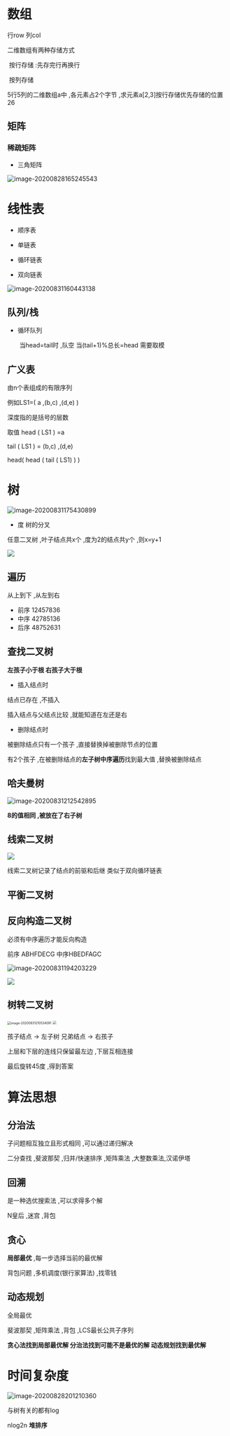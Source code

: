 # 数组

行row	列col



二维数组有两种存储方式

​	按行存储 :先存完行再换行

​	按列存储



5行5列的二维数组a中 ,各元素占2个字节 ,求元素a[2,3]按行存储优先存储的位置		26







## 矩阵



### 稀疏矩阵



* 三角矩阵

![image-20200828165245543](image.assets/image-20200828165245543.png)









# 线性表



* 顺序表

* 单链表

* 循环链表

* 双向链表

![image-20200831160443138](image.assets/image-20200831160443138.png)



## 队列/栈



* 循环队列     

  ​    当head=tail时 ,队空		当(tail+1)%总长=head  需要取模



## 广义表

由n个表组成的有限序列

例如LS1=( a ,(b,c) ,(d,e) )

深度指的是括号的层数



取值 head ( LS1 ) =a

tail ( LS1 ) = (b,c) ,(d,e)

 head( head ( tail ( LS1) ) )





# 树



![image-20200831175430899](image.assets/image-20200831175430899.png)

* 度	树的分叉



任意二叉树 ,叶子结点共x个 ,度为2的结点共y个 ,则x=y+1

![](image.assets/QQ拼音截图20200831192311.png)



## 遍历

  从上到下 ,从左到右

* 前序    12457836
* 中序    42785136
* 后序    48752631



## 查找二叉树

**左孩子小于根	右孩子大于根**



* 插入结点时

结点已存在 ,不插入

插入结点与父结点比较 ,就能知道在左还是右

* 删除结点时

被删除结点只有一个孩子 ,直接替换掉被删除节点的位置

有2个孩子 ,在被删除结点的**左子树中序遍历**找到最大值 ,替换被删除结点



## 哈夫曼树

![image-20200831212542895](image.assets/image-20200831212542895.png)

**8的值相同 ,被放在了右子树**



## 线索二叉树

![](image.assets/线索二叉树.png)

线索二叉树记录了结点的前驱和后继	类似于双向循环链表



## 平衡二叉树







## 反向构造二叉树

必须有中序遍历才能反向构造



前序 ABHFDECG	中序HBEDFAGC

![image-20200831194203229](image.assets/image-20200831194203229.png)

![](image.assets/树构造.png)



## 树转二叉树

<img src="image.assets/image-20200831210534091.png" alt="image-20200831210534091" style="zoom: 50%;" />

<img src="image.assets/二叉树.png" style="zoom:50%;" />

孩子结点 -> 左子树		兄弟结点 -> 右孩子

上层和下层的连线只保留最左边 ,下层互相连接

最后旋转45度 ,得到答案



























# 算法思想

## 分治法

子问题相互独立且形式相同 ,可以通过递归解决



二分查找 ,斐波那契 ,归并/快速排序 ,矩阵乘法 ,大整数乘法,汉诺伊塔



## 回溯

是一种选优搜索法 ,可以求得多个解



N皇后 ,迷宫 ,背包



## 贪心

**局部最优** ,每一步选择当前的最优解



背包问题 ,多机调度(银行家算法) ,找零钱



## 动态规划

全局最优



斐波那契 ,矩阵乘法 ,背包 ,LCS最长公共子序列



**贪心法找到局部最优解	分治法找到可能不是最优的解	动态规划找到最优解**



# 时间复杂度

![image-20200828201210360](image.assets/image-20200828201210360.png)



与树有关的都有log



nlog2n	**堆排序**



































